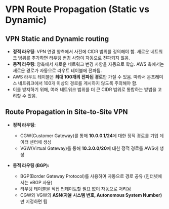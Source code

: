 # VPN Route Propagation (Static vs Dynamic)

## VPN Static and Dynamic routing
- **정적 라우팅**: VPN 연결 양측에서 사전에 CIDR 범위를 정의해야 함. 새로운 네트워크 범위를 추가하면 라우팅 변경 사항이 자동으로 전파되지 않음.
- **동적 라우팅**: 양측에서 새로운 네트워크 변경 사항을 자동으로 학습. AWS 측에서는 새로운 경로가 자동으로 라우트 테이블에 전파됨.
- AWS 라우트 테이블은  **최대 100개의 전파된 경로**만 가질 수 있음. 따라서 온프레미스 네트워크에서 100개 이상의 경로를 게시하지 않도록 주의해야 함.
- 이를 방지하기 위해, 여러 네트워크 범위를 더 큰 CIDR 범위로 통합하는 방법을 고려할 수 있음.

## Route Propagation in Site-to-Site VPN

- **정적 라우팅:**
    - CGW(Customer Gateway)를 통해 **10.0.0.1/24**에 대한 정적 경로를 기업 데이터 센터에 생성
    - VGW(Virtual Gateway)를 통해 **10.3.0.0/20**에 대한 정적 경로를 AWS에 생성

- **동적 라우팅 (BGP):**
    - BGP(Border Gateway Protocol)를 사용하여 자동으로 경로 공유 (인터넷에서는 eBGP 사용)
    - 라우팅 테이블을 직접 업데이트할 필요 없이 자동으로 처리됨
    - CGW와 VGW의 **ASN(자율 시스템 번호, Autonomous System Number)** 만 지정하면 됨  
